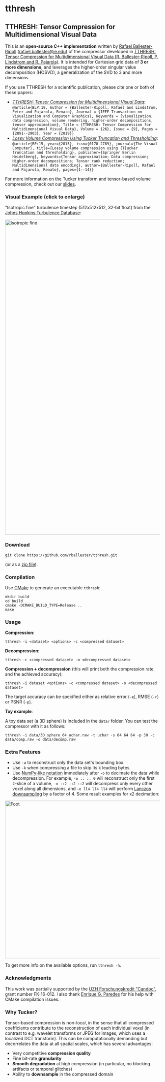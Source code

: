 # tthresh

## TTHRESH: Tensor Compression for Multidimensional Visual Data

This is an **open-source C++ implementation** written by [Rafael Ballester-Ripoll](https://www.ie.edu/school-human-sciences-technology/we-are-hst/people/faculty/rafael-ballester-ripoll/) (rafael.ballester@ie.edu) of the compressor developed in [TTHRESH: Tensor Compression for Multidimensional Visual Data (R. Ballester-Ripoll, P. Lindstrom and R. Pajarola)](https://arxiv.org/pdf/1806.05952.pdf). It is intended for Cartesian grid data of **3 or more dimensions**, and leverages the higher-order singular value decomposition (HOSVD), a generalization of the SVD to 3 and more dimensions.

If you use TTHRESH for a scientific publication, please cite one or both of these papers:

- [*TTHRESH: Tensor Compression for Multidimensional Visual Data*](https://arxiv.org/abs/1806.05952):
```@article{BLP:19, Author = {Ballester-Ripoll, Rafael and Lindstrom, Peter and Pajarola, Renato}, Journal = {IEEE Transaction on Visualization and Computer Graphics}, Keywords = {visualization, data compression, volume rendering, higher-order decompositions, tensor approximation}, Title = {TTHRESH: Tensor Compression for Multidimensional Visual Data}, Volume = {26}, Issue = {9}, Pages = {2891--2903}, Year = {2019}}```
- [*Lossy Volume Compression Using Tucker Truncation and Thresholding*](http://www.ifi.uzh.ch/en/vmml/publications/lossycompression.html): ```@article{BP:15, year={2015}, issn={0178-2789}, journal={The Visual Computer}, title={Lossy volume compression using {T}ucker truncation and thresholding}, publisher={Springer Berlin Heidelberg}, keywords={Tensor approximation; Data compression; Higher-order decompositions; Tensor rank reduction; Multidimensional data encoding}, author={Ballester-Ripoll, Rafael and Pajarola, Renato}, pages={1--14}}```

For more information on the Tucker transform and tensor-based volume compression, check out our [slides](http://www.ifi.uzh.ch/dam/jcr:00000000-73a0-83b8-ffff-ffffd48b8a42/tensorapproximation.pdf).

### Visual Example (click to enlarge)

"Isotropic fine" turbulence timestep (512x512x512, 32-bit float) from the [Johns Hopkins Turbulence Database](http://turbulence.pha.jhu.edu/newcutout.aspx):

[<img src="https://github.com/rballester/tthresh/blob/master/images/isotropic_fine.png" width="1024" title="Isotropic fine">](https://github.com/rballester/tthresh/raw/master/images/isotropic_fine.png)

### Download

```  
git clone https://github.com/rballester/tthresh.git
```

(or as a [zip file](https://github.com/rballester/tthresh/archive/master.zip)).

### Compilation

Use [CMake](https://cmake.org/) to generate an executable ```tthresh```:

```
mkdir build
cd build
cmake -DCMAKE_BUILD_TYPE=Release ..
make
```

### Usage

**Compression**:

```
tthresh -i <dataset> <options> -c <compressed dataset>
```

**Decompression**:

```
tthresh -c <compressed dataset> -o <decompressed dataset>
```

**Compression + decompression** (this will print both the compression rate and the achieved accuracy):

```
tthresh -i dataset <options> -c <compressed dataset> -o <decompressed dataset>
```

The target accuracy can be specified either as relative error (```-e```), RMSE (```-r```) or PSNR (```-p```).

**Toy example**:

A toy data set (a 3D sphere) is included in the ```data/``` folder. You can test the compressor with it as follows:

```
tthresh -i data/3D_sphere_64_uchar.raw -t uchar -s 64 64 64 -p 30 -c data/comp.raw -o data/decomp.raw
```

### Extra Features

- Use ```-a``` to reconstruct only the data set's bounding box.
- Use ```-k``` when compressing a file to skip its k leading bytes.
- Use [NumPy-like notation](https://docs.scipy.org/doc/numpy-1.13.0/reference/arrays.indexing.html#basic-slicing-and-indexing) immediately after ```-o``` to decimate the data while decompression. For example, ```-o :: :: 0``` will reconstruct only the first z-slice of a volume, ```-o ::2 ::2 ::2``` will decompress only every other voxel along all dimensions, and ```-o ll4 ll4 ll4``` will perform [Lanczos downsampling](https://en.wikipedia.org/wiki/Lanczos_resampling) by a factor of 4. Some result examples for x2 decimation:

[<img src="https://github.com/rballester/tthresh/blob/master/images/decimation.png" width="512" title="Foot">](https://github.com/rballester/tthresh/raw/master/images/decimation.png)

To get more info on the available options, run ```tthresh -h```.

### Acknowledgments

This work was partially supported by the [UZH Forschungskredit "Candoc"](http://www.researchers.uzh.ch/en/funding/phd/fkcandoc.html), grant number FK-16-012. I also thank [Enrique G. Paredes](http://www.ifi.uzh.ch/en/vmml/people/current-staff/egparedes.html) for his help with CMake compilation issues.

### Why Tucker?

Tensor-based compression is non-local, in the sense that all compressed coefficients contribute to the reconstruction of each individual voxel (in contrast to e.g. wavelet transforms or JPEG for images, which uses a localized DCT transform). This can be computationally demanding but decorrelates the data at all spatial scales, which has several advantages:

- Very competitive **compression quality**
- Fine bit-rate **granularity**
- **Smooth degradation** at high compression (in particular, no blocking artifacts or temporal glitches)
- Ability to **downsample** in the compressed domain
